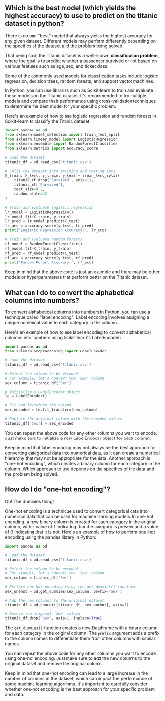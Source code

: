 ## Which is the best model (which yields the highest accuracy) to use to predict on the titanic dataset in python?

There is no one "best" model that always yields the highest accuracy for any given dataset. Different models may perform differently depending on the specifics of the dataset and the problem being solved.

That being said, the Titanic dataset is a well-known **classification problem**, where the goal is to predict whether a passenger survived or not based on various features such as age, sex, and ticket class.

Some of the commonly used models for classification tasks include logistic regression, decision trees, random forests, and support vector machines.

In Python, you can use libraries such as Scikit-learn to train and evaluate these models on the Titanic dataset. It's recommended to try multiple models and compare their performance using cross-validation techniques to determine the best model for your specific problem.

Here's an example of how to use logistic regression and random forests in Scikit-learn to classify the Titanic dataset:

```python
import pandas as pd
from sklearn.model_selection import train_test_split
from sklearn.linear_model import LogisticRegression
from sklearn.ensemble import RandomForestClassifier
from sklearn.metrics import accuracy_score

# Load the dataset
titanic_df = pd.read_csv('titanic.csv')

# Split the dataset into training and testing sets
X_train, X_test, y_train, y_test = train_test_split(
    titanic_df.drop('Survived', axis=1), 
    titanic_df['Survived'], 
    test_size=0.2, 
    random_state=42
)

# Train and evaluate logistic regression
lr_model = LogisticRegression()
lr_model.fit(X_train, y_train)
lr_pred = lr_model.predict(X_test)
lr_acc = accuracy_score(y_test, lr_pred)
print('Logistic Regression Accuracy:', lr_acc)

# Train and evaluate random forests
rf_model = RandomForestClassifier()
rf_model.fit(X_train, y_train)
rf_pred = rf_model.predict(X_test)
rf_acc = accuracy_score(y_test, rf_pred)
print('Random Forest Accuracy:', rf_acc)
```

Keep in mind that the above code is just an example and there may be other models or hyperparameters that perform better on the Titanic dataset.

## What can I do to convert the alphabetical columns into numbers?

To convert alphabetical columns into numbers in Python, you can use a technique called "label encoding". Label encoding involves assigning a unique numerical value to each category in the column.

Here's an example of how to use label encoding to convert alphabetical columns into numbers using Scikit-learn's LabelEncoder:

```python
import pandas as pd
from sklearn.preprocessing import LabelEncoder

# Load the dataset
titanic_df = pd.read_csv('titanic.csv')

# Select the column to be encoded
# For example, let's convert the 'Sex' column
sex_column = titanic_df['Sex']

# Initialize a LabelEncoder object
le = LabelEncoder()

# Fit and transform the column
sex_encoded = le.fit_transform(sex_column)

# Replace the original column with the encoded values
titanic_df['Sex'] = sex_encoded
```

You can repeat the above code for any other columns you want to encode. Just make sure to initialize a new LabelEncoder object for each column.

Keep in mind that label encoding may not always be the best approach for converting categorical data into numerical data, as it can create a numerical hierarchy that may not be appropriate for the data. Another approach is "one-hot encoding", which creates a binary column for each category in the column. Which approach to use depends on the specifics of the data and the problem being solved.

## How do I do "one-hot encoding"?

Oh!  The dummies thing!

One-hot encoding is a technique used to convert categorical data into numerical data that can be used for machine learning models. In one-hot encoding, a new binary column is created for each category in the original column, with a value of 1 indicating that the category is present and a value of 0 indicating that it is not. Here's an example of how to perform one-hot encoding using the pandas library in Python:

```python
import pandas as pd

# Load the dataset
titanic_df = pd.read_csv('titanic.csv')

# Select the column to be encoded
# For example, let's convert the 'Sex' column
sex_column = titanic_df['Sex']

# Perform one-hot encoding using the get_dummies() function
sex_onehot = pd.get_dummies(sex_column, prefix='Sex')

# Add the new columns to the original dataset
titanic_df = pd.concat([titanic_df, sex_onehot], axis=1)

# Remove the original 'Sex' column
titanic_df.drop('Sex', axis=1, inplace=True)
```

The `get_dummies()` function creates a new DataFrame with a binary column for each category in the original column. The `prefix` argument adds a prefix to the column names to differentiate them from other columns with similar names.

You can repeat the above code for any other columns you want to encode using one-hot encoding. Just make sure to add the new columns to the original dataset and remove the original column.

Keep in mind that one-hot encoding can lead to a large increase in the number of columns in the dataset, which can impact the performance of some machine learning algorithms. It's important to carefully consider whether one-hot encoding is the best approach for your specific problem and data.

<br>
